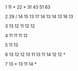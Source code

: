 1
    11 *
    22 *
    31
    43
    51
    63

2
    29 /
    14
    15
    13
    17
    14
    13
    14
    13
    16
    13

3
    13
    12
    11
    12
    12

4
    11
    11
    11
    12

5
    11
    13

6
    13
    12
    12
    13
    11
    13
    11
    14
    12
    12 *

7
    13 *
    13
    11
    14 *